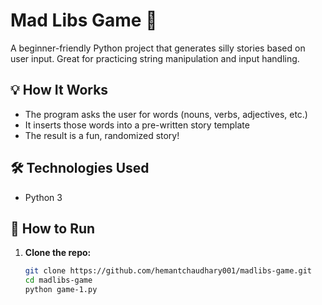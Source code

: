 # Mad Libs Game 🎉

A beginner-friendly Python project that generates silly stories based on user input. Great for practicing string manipulation and input handling.

## 💡 How It Works
- The program asks the user for words (nouns, verbs, adjectives, etc.)
- It inserts those words into a pre-written story template
- The result is a fun, randomized story!

## 🛠 Technologies Used
- Python 3

## 🚀 How to Run

1. **Clone the repo:**
   ```bash
   git clone https://github.com/hemantchaudhary001/madlibs-game.git
   cd madlibs-game
   python game-1.py
   
